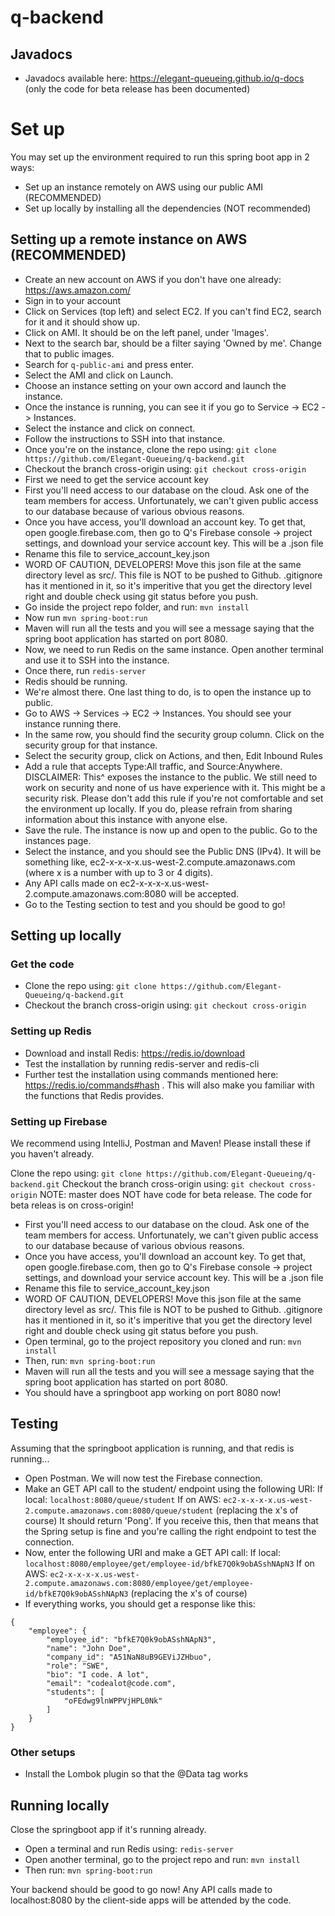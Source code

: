 # q-backend

## Javadocs
- Javadocs available here: https://elegant-queueing.github.io/q-docs (only the code for beta release has been documented)

# Set up

You may set up the environment required to run this spring boot app in 2 ways:
- Set up an instance remotely on AWS using our public AMI (RECOMMENDED)
- Set up locally by installing all the dependencies (NOT recommended)

## Setting up a remote instance on AWS (RECOMMENDED)
- Create an new account on AWS if you don't have one already: https://aws.amazon.com/
- Sign in to your account
- Click on Services (top left) and select EC2. If you can't find EC2, search for it and it should show up.
- Click on AMI. It should be on the left panel, under 'Images'.
- Next to the search bar, should be a filter saying 'Owned by me'. Change that to public images.
- Search for ```q-public-ami``` and press enter.
- Select the AMI and click on Launch.
- Choose an instance setting on your own accord and launch the instance.
- Once the instance is running, you can see it if you go to Service -> EC2 -> Instances.
- Select the instance and click on connect.
- Follow the instructions to SSH into that instance.
- Once you're on the instance, clone the repo using: ```git clone https://github.com/Elegant-Queueing/q-backend.git```
- Checkout the branch cross-origin using: ```git checkout cross-origin```
- First we need to get the service account key
- First you'll need access to our database on the cloud. Ask one of the team members for access. Unfortunately, we can't given public access to our database because of various obvious reasons.
- Once you have access, you'll download an account key. To get that, open google.firebase.com, then go to Q's Firebase console -> project settings, and download your service account key. This will be a .json file
- Rename this file to service_account_key.json
- WORD OF CAUTION, DEVELOPERS! Move this json file at the same directory level as src/. This file is NOT to be pushed to Github. .gitignore has it mentioned in it, so it's imperitive that you get the directory level right and double check using git status before you push.
- Go inside the project repo folder, and run: ```mvn install```
- Now run ```mvn spring-boot:run```
- Maven will run all the tests and you will see a message saying that the spring boot application has started on port 8080.
- Now, we need to run Redis on the same instance. Open another terminal and use it to SSH into the instance.
- Once there, run ```redis-server```
- Redis should be running.
- We're almost there. One last thing to do, is to open the instance up to public.
- Go to AWS -> Services -> EC2 -> Instances. You should see your instance running there.
- In the same row, you should find the security group column. Click on the security group for that instance.
- Select the security group, click on Actions, and then, Edit Inbound Rules
- Add a rule that accepts Type:All traffic, and Source:Anywhere.
DISCLAIMER: This^ exposes the instance to the public. We still need to work on security and none of us have experience with it. This might be a security risk. Please don't add this rule if you're not comfortable and set the environment up locally. If you do, please refrain from sharing information about this instance with anyone else.
- Save the rule. The instance is now up and open to the public. Go to the instances page.
- Select the instance, and you should see the Public DNS (IPv4). It will be something like, ec2-x-x-x-x.us-west-2.compute.amazonaws.com (where x is a number with up to 3 or 4 digits).
- Any API calls made on ec2-x-x-x-x.us-west-2.compute.amazonaws.com:8080 will be accepted.
- Go to the Testing section to test and you should be good to go!

## Setting up locally

### Get the code
- Clone the repo using: ```git clone https://github.com/Elegant-Queueing/q-backend.git```
- Checkout the branch cross-origin using: ```git checkout cross-origin```

### Setting up Redis

- Download and install Redis: https://redis.io/download
- Test the installation by running redis-server and redis-cli
- Further test the installation using commands mentioned here: https://redis.io/commands#hash . This will also make you familiar with the functions that Redis provides.

### Setting up Firebase

We recommend using IntelliJ, Postman and Maven! Please install these if you haven't already.

Clone the repo using: ```git clone https://github.com/Elegant-Queueing/q-backend.git```
Checkout the branch cross-origin using: ```git checkout cross-origin```
NOTE: master does NOT have code for beta release. The code for beta releas is on cross-origin!

- First you'll need access to our database on the cloud. Ask one of the team members for access. Unfortunately, we can't given public access to our database because of various obvious reasons.
- Once you have access, you'll download an account key. To get that, open google.firebase.com, then go to Q's Firebase console -> project settings, and download your service account key. This will be a .json file
- Rename this file to service_account_key.json
- WORD OF CAUTION, DEVELOPERS! Move this json file at the same directory level as src/. This file is NOT to be pushed to Github. .gitignore has it mentioned in it, so it's imperitive that you get the directory level right and double check using git status before you push.
- Open terminal, go to the project repository you cloned and run: ```mvn install```
- Then, run: ```mvn spring-boot:run```
- Maven will run all the tests and you will see a message saying that the spring boot application has started on port 8080.
- You should have a springboot app working on port 8080 now!

## Testing
Assuming that the springboot application is running, and that redis is running...
- Open Postman. We will now test the Firebase connection.
- Make an GET API call to the student/ endpoint using the following URI:
If local: ```localhost:8080/queue/student```
If on AWS: ```ec2-x-x-x-x.us-west-2.compute.amazonaws.com:8080/queue/student``` (replacing the x's of course)
It should return 'Pong'. If you receive this, then that means that the Spring setup is fine and you're calling the right endpoint to test the connection.
- Now, enter the following URI and make a GET API call: 
If local: ```localhost:8080/employee/get/employee-id/bfkE7Q0k9obASshNApN3```
If on AWS: ```ec2-x-x-x-x.us-west-2.compute.amazonaws.com:8080/employee/get/employee-id/bfkE7Q0k9obASshNApN3``` (replacing the x's of course)
- If everything works, you should get a response like this:
```
{
    "employee": {
        "employee_id": "bfkE7Q0k9obASshNApN3",
        "name": "John Doe",
        "company_id": "A51NaN8uB9GEViJZHbuo",
        "role": "SWE",
        "bio": "I code. A lot",
        "email": "codealot@code.com",
        "students": [
            "oFEdwg9lnWPPVjHPL0Nk"
        ]
    }
}
```

### Other setups
- Install the Lombok plugin so that the @Data tag works

## Running locally
Close the springboot app if it's running already.
- Open a terminal and run Redis using: ```redis-server```
- Open another terminal, go to the project repo and run: ```mvn install```
- Then run: ```mvn spring-boot:run```

Your backend should be good to go now! Any API calls made to localhost:8080 by the client-side apps will be attended by the code.

